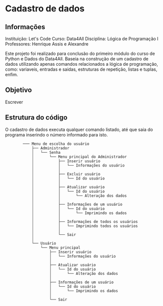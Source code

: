 # Cadastro de dados

## Informações

Instituição: Let's Code
Curso: Data4All
Disciplina: Lógica de Programação I
Professores: Henrique Assis e Alexandre

Este projeto foi realizado para conclusão do primeiro módulo do curso de Python e Dados do Data4All. Baseia na construção de um cadastro de dados utilizando apenas comandos relacionados a lógica de programação, como: variaveis, entradas e saidas, estruturas de repetição, listas e tuplas, enfim.

## Objetivo

Escrever

## Estrutura do código

O cadastro de dados executa qualquer comando listado, até que saia do programa inserindo o número informado para isto.

            ─── Menu de escolha do usuário
                ├── Administrador
                │   └── Senha
                │       └── Menu principal do Administrador  
                │           ├── Inserir usuário
                │           │   └── Informações do usuário  
                │           │
                │           ├── Excluir usuário
                │           │   └── Id do usuário
                │           │
                │           ├── Atualizar usuário
                │           │   └── Id do usuário
                │           │       └── Alteração dos dados
                │           │
                │           ├── Informações de um usuário
                │           │   └── Id do usuário
                │           │       └── Imprimindo os dados
                │           │
                │           ├── Informações de todos os usuários
                │           │   └── Imprimindo todos os usuários
                │           │
                │           └── Sair
                │  
                └── Usuário
                    └── Menu principal 
                        ├── Inserir usuário
                        │   └── Informações do usuário
                        │
                        ├── Atualizar usuário
                        │   └── Id do usuário
                        │       └── Alteração dos dados
                        │
                        ├── Informações de um usuário
                        │   └── Id do usuário
                        │       └── Imprimindo os dados
                        │
                        └── Sair



